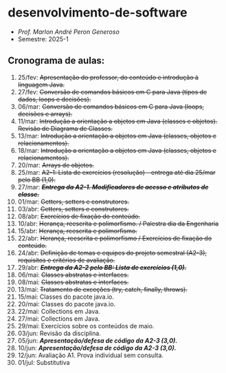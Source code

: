 # desenvolvimento-de-software
- _Prof. Marlon André Peron Generoso_
- Semestre: 2025-1

## Cronograma de aulas:
1. 25/fev: ~~Apresentação do professor, do conteúdo e introdução à linguagem Java.~~
2. 27/fev: ~~Conversão de comandos básicos em C para Java (tipos de dados, loops e decisões).~~
3. 06/mar: ~~Conversão de comandos básicos em C para Java (loops, decisões e arrays).~~
4. 11/mar: ~~Introdução a orientação a objetos em Java (classes e objetos). Revisão de Diagrama de Classes.~~
5. 13/mar: ~~Introdução a orientação a objetos em Java (classes, objetos e relacionamentos).~~
6. 18/mar: ~~Introdução a orientação a objetos em Java (classes, objetos e relacionamentos).~~
7. 20/mar: ~~Arrays de objetos.~~
8. 25/mar: ~~A2-1: Lista de exercícios (resolução) - entrega até dia 25/mar pelo BB (1,0).~~
9. 27/mar: ~~**_Entrega da A2-1. Modificadores de acesso e atributos de classe._**~~
10. 01/mar: ~~Getters, setters e construtores.~~
11. 03/abr: ~~Getters, setters e construtores.~~
12. 08/abr: ~~Exercícios de fixação do conteúdo.~~
13. 10/abr: ~~Herança, reescrita e polimorfismo. / Palestra dia da Engenharia~~
14. 15/abr: ~~Herança, reescrita e polimorfismo.~~
15. 22/abr: ~~Herança, reescrita e polimorfismo / Exercícios de fixação do conteúdo.~~
16. 24/abr: ~~Definição de temas e equipes do projeto semestral (A2-3), requisitos e critérios de avaliação.~~
17. 29/abr: ~~**_Entrega da A2-2 pelo BB: Lista de exercícios (1,0)._**~~
18. 06/mai: ~~Classes abstratas e interfaces.~~
19. 08/mai: ~~Classes abstratas e interfaces.~~
20. 13/mai: ~~Tratamento de exceções (try, catch, finally, throws).~~
21. 15/mai: Classes do pacote java.io.
22. 20/mai: Classes do pacote java.io.
23. 22/mai: Collections em Java.
24. 27/mai: Collections em Java.
25. 29/mai: Exercícios sobre os conteúdos de maio.
26. 03/jun: Revisão da disciplina.
27. 05/jun: **_Apresentação/defesa de código da A2-3 (3,0)._**
28. 10/jun: **_Apresentação/defesa de código da A2-3 (3,0)._**
29. 12/jun: Avaliação A1. Prova individual sem consulta.
30. 01/jul: Substitutiva

